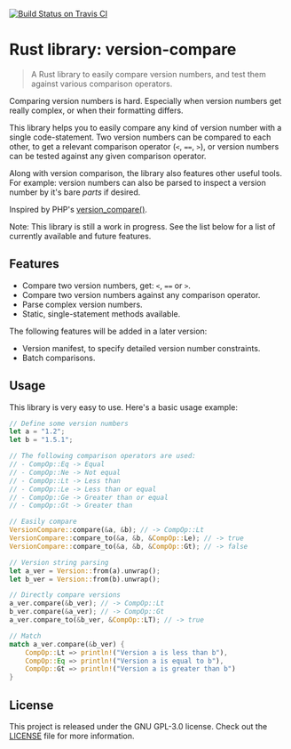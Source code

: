[![Build Status on Travis CI](https://travis-ci.org/timvisee/version-compare.svg?branch=master)](https://travis-ci.org/timvisee/version-compare)

# Rust library: version-compare
> A Rust library to easily compare version numbers, and test them against various comparison operators.

Comparing version numbers is hard. Especially when version numbers get really complex,
or when their formatting differs. 

This library helps you to easily compare any kind of version number with a single code-statement.
Two version numbers can be compared to each other, to get a relevant comparison operator (`<`, `==`, `>`),
or version numbers can be tested against any given comparison operator.

Along with version comparison, the library also features other useful tools.  
For example: version numbers can also be parsed to inspect a version number by it's bare _parts_ if desired.

Inspired by PHP's [version_compare()](http://php.net/manual/en/function.version-compare.php).

Note: This library is still a work in progress.
See the list below for a list of currently available and future features.

## Features
* Compare two version numbers, get: `<`, `==` or `>`.
* Compare two version numbers against any comparison operator.
* Parse complex version numbers.
* Static, single-statement methods available.

The following features will be added in a later version:
* Version manifest, to specify detailed version number constraints.
* Batch comparisons.

## Usage
This library is very easy to use. Here's a basic usage example:

```rust
// Define some version numbers
let a = "1.2";
let b = "1.5.1";

// The following comparison operators are used:
// - CompOp::Eq -> Equal
// - CompOp::Ne -> Not equal
// - CompOp::Lt -> Less than
// - CompOp::Le -> Less than or equal
// - CompOp::Ge -> Greater than or equal
// - CompOp::Gt -> Greater than

// Easily compare
VersionCompare::compare(&a, &b); // -> CompOp::Lt
VersionCompare::compare_to(&a, &b, &CompOp::Le); // -> true
VersionCompare::compare_to(&a, &b, &CompOp::Gt); // -> false

// Version string parsing
let a_ver = Version::from(a).unwrap();
let b_ver = Version::from(b).unwrap();

// Directly compare versions
a_ver.compare(&b_ver); // -> CompOp::Lt
b_ver.compare(&a_ver); // -> CompOp::Gt
a_ver.compare_to(&b_ver, &CompOp::LT); // -> true

// Match
match a_ver.compare(&b_ver) {
    CompOp::Lt => println!("Version a is less than b"),
    CompOp::Eq => println!("Version a is equal to b"),
    CompOp::Gt => println!("Version a is greater than b")
}
```

## License
This project is released under the GNU GPL-3.0 license. Check out the [LICENSE](LICENSE) file for more information.